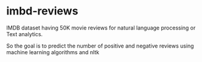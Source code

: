 # imbd-reviews

IMDB dataset having 50K movie reviews for natural language processing or Text analytics.

So the goal is to predict the number of positive and negative reviews using machine learning algorithms and nltk 
